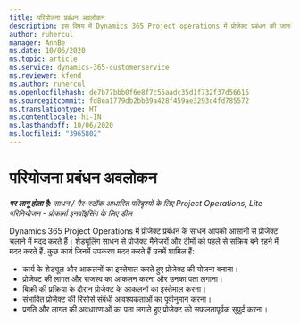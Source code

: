 ```yaml
---
title: परियोजना प्रबंधन अवलोकन
description: इस विषय में Dynamics 365 Project operations में प्रोजेक्ट प्रबंधन की जानकारी दी गई है.
author: ruhercul
manager: AnnBe
ms.date: 10/06/2020
ms.topic: article
ms.service: dynamics-365-customerservice
ms.reviewer: kfend
ms.author: ruhercul
ms.openlocfilehash: de7b77bbb0f6e8f7c55aadc35d1f732f37d56615
ms.sourcegitcommit: fd8ea1779db2bb39a428f459ae3293c4fd785572
ms.translationtype: HT
ms.contentlocale: hi-IN
ms.lasthandoff: 10/06/2020
ms.locfileid: "3965802"
---
```

# <a name="project-management-overview"></a>परियोजना प्रबंधन अवलोकन

_**पर लागू होता है:** साधन / गैर-स्टॉक आधारित परिदृश्यों के लिए Project Operations, Lite परिनियोजन - प्रोफार्मा इनवॉइसिंग के लिए डील_

Dynamics 365 Project Operations में प्रोजेक्ट प्रबंधन के साधन आपको आसानी से प्रोजेक्ट चलाने में मदद करते हैं। शेड्यूलिंग साधन से प्रोजेक्ट मैनेजरों और टीमों को पहले से सक्रिय बने रहने में मदद करते हैं. कुछ कार्य जिनमें उपकरण मदद करते हैं उनमें शामिल हैं:

- कार्य के शेड्यूल और आकलनों का इस्तेमाल करते हुए प्रोजेक्ट की योजना बनाना।
- प्रोजेक्ट की लागत और राजस्व का आकलन करना और उनका पता लगाना।
- बिक्री की प्रक्रिया के दौरान प्रोजेक्ट के आकलनों का इस्तेमाल करना।
- संभावित प्रोजेक्ट की रिसोर्स संबंधी आवश्यकताओं का पूर्वानुमान करना।
- प्रगति और लागत की अवधारणाओं का पता लगाते हुए प्रोजेक्ट को सफलतापूर्वक सुपुर्द करना।
